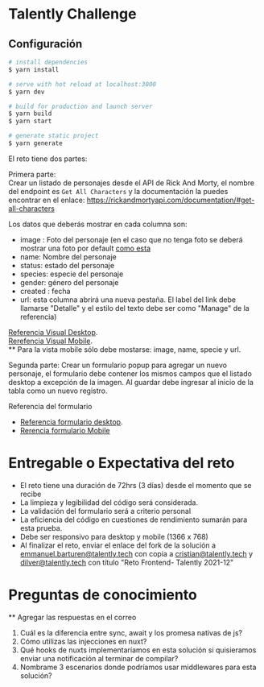 
# Talently Challenge

## Configuración

```bash
# install dependencies
$ yarn install

# serve with hot reload at localhost:3000
$ yarn dev

# build for production and launch server
$ yarn build
$ yarn start

# generate static project
$ yarn generate
```

El reto tiene dos partes:

Primera parte:   
Crear un listado de personajes desde el API de Rick And Morty, el nombre del endpoint es `Get All Characters` y la documentación la puedes encontrar en el enlace: https://rickandmortyapi.com/documentation/#get-all-characters

Los datos que deberás mostrar en cada columna son:
- image : Foto del personaje (en el caso que no tenga foto se deberá mostrar una foto por default [como esta](https://user-images.githubusercontent.com/11076563/128429888-2e2c3104-c617-421f-826a-9782faab5106.png) 
- name: Nombre del personaje 
- status: estado del personaje
- species: especie del personaje
- gender: género del personaje
- created : fecha 
- url: esta columna abrirá una nueva pestaña. El label del link debe llamarse "Detalle" y el estilo del texto debe ser como "Manage" de la referencia)

 [Referencia Visual Desktop](https://user-images.githubusercontent.com/11076563/128431305-47488409-53b4-4a65-beb9-683e6133445e.png).    
 [Rerefencia Visual Mobile](https://user-images.githubusercontent.com/11076563/128381851-2aead969-90e5-491d-9daa-910bdee80a13.png).    
** Para la vista mobile sólo debe mostarse: image, name, specie y url.

Segunda parte:
Crear un formulario popup para agregar un nuevo personaje, el formulario debe contener los mismos campos que el listado desktop a excepción de la imagen. Al guardar debe ingresar al inicio de la tabla como un nuevo registro.

Referencia del formulario
- [Referencia formulario desktop](https://user-images.githubusercontent.com/11076563/128381563-b9a6d6f8-097c-441a-adf9-376ea35700c2.png).    
- [Rerencia formulario Mobile](https://user-images.githubusercontent.com/11076563/128381629-ce4b6f53-2c15-49ce-bc9b-2e788c49557f.png)    

# Entregable o Expectativa del reto
- El reto tiene una duración de 72hrs (3 días) desde el momento que se recibe
- La limpieza y legibilidad del código será considerada.
- La validación del formulario será a criterio personal
- La eficiencia del código en cuestiones de rendimiento sumarán para esta prueba.
- Debe ser responsivo para desktop y mobile (1366 x 768) 
- Al finalizar el reto, enviar el enlace del fork de la solución a emmanuel.barturen@talently.tech con copia a cristian@talently.tech y 
dilver@talently.tech con título "Reto Frontend- Talently 2021-12"

# Preguntas de conocimiento
** Agregar las respuestas en el correo
1. Cuál es la diferencia entre sync, await y los promesa nativas de js?
2. Cómo utilizas las injecciones en nuxt?
3. Qué hooks de nuxts implementaríamos en esta solución si quisieramos enviar una notificación al terminar de compilar?
4. Nombrame 3 escenarios donde podríamos usar middlewares para esta solución? 
